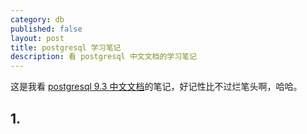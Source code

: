 ```yaml
---
category: db
published: false
layout: post
title: postgresql 学习笔记
description: 看 postgresql 中文文档的学习笔记
---  
```


这是我看 [postgresql 9.3 中文文档](http://58.58.27.50:8079/doc/html/9.3.1_zh/index.html)的笔记，好记性比不过烂笔头啊，哈哈。

## 
## 1. 


